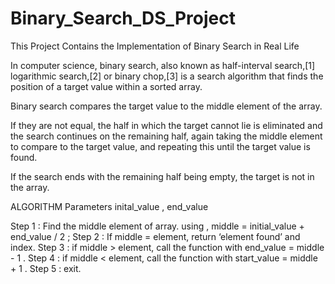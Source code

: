 # Binary_Search_DS_Project
This Project Contains the Implementation of Binary Search in Real Life

In computer science, binary search, also known as half-interval search,[1] logarithmic search,[2] or binary chop,[3]
is a search algorithm that finds the position of a target value within a sorted array.

Binary search compares the target value to the middle element of the array.

If they are not equal, the half in which the target cannot lie is eliminated and the search continues on the remaining half, again taking the middle element to compare to the target value, and repeating this until the target value is found. 

If the search ends with the remaining half being empty, the target is not in the array.

ALGORITHM
Parameters inital_value , end_value

Step 1 : Find the middle element of array. using ,
middle = initial_value + end_value / 2 ;
Step 2 : If middle = element, return ‘element found’ and index.
Step 3 : if middle > element, call the function with end_value = middle - 1 .
Step 4 : if middle < element, call the function with start_value = middle + 1 .
Step 5 : exit.
